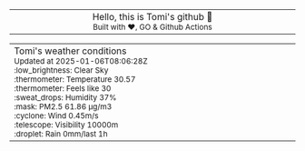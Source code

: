 
<div align="center">
<table>
<tbody>
<td align="center">
<img width="2000" height="0"><br>
Hello, this is Tomi's github 👋<br>
<sup>Built with ❤️, GO & Github Actions</sup><br>
<img width="2000" height="0">
</td>
</tbody>
</table>
</div>
<table>
<tbody>
<td align="left">
<img width="2000" height="0"><br>
Tomi's weather conditions<br>
<sup>Updated at 2025-01-06T08:06:28Z</sup><br>
<sup>:low_brightness: Clear Sky</sup><br>
<sup>:thermometer: Temperature 30.57 </sup><br>
<sup>:thermometer: Feels like 30</sup><br>
<sup>:sweat_drops: Humidity 37%</sup><br>
<sup>:mask: PM2.5 61.86 μg/m3</sup><br>
<sup>:cyclone: Wind 0.45m/s </sup><br>
<sup>:telescope: Visibility 10000m </sup><br>
<sup>:droplet: Rain 0mm/last 1h </sup><br>
<img width="2000" height="0">
</td>
<td align="left">
<img width="2000" height="0"><br>
<br>
<img width="2000" height="0">
</td>
</tbody>
</table>
</div>
    